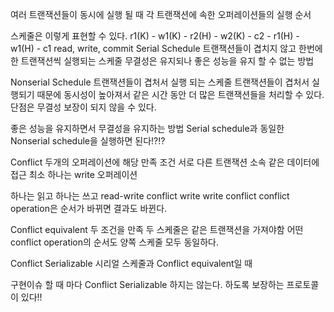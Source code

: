 여러 트랜잭션들이 동시에 실행 될 때 각 트랜잭션에 속한 오퍼레이션들의 실행 순서

스케줄은 이렇게 표현할 수 있다.
r1(K) - w1(K) - r2(H) - w2(K) - c2 - r1(H) - w1(H) - c1
read, write, commit
Serial Schedule 트랜잭션들이 겹치지 않고 한번에 한 트랜잭션씩 실행되는 스케줄
무결성은 유지되나 좋은 성능을 유지 할 수 없는 방법

Nonserial Schedule 트랜잭션들이 겹처서 실행 되는 스케줄
트랜잭션들이 겹처서 실행되기 때문에 동시성이 높아져서 같은 시간 동안 더 많은 트랜잭션들을 처리할 수 있다.
단점은 무결성 보장이 되지 않을 수 있다.

좋은 성능을 유지하면서 무결성을 유지하는 방법
Serial schedule과 동일한 Nonserial schedule을 실행하면 된다!?!?

Conflict 
두개의 오퍼레이션에 해당
만족 조건
서로 다른 트랜잭션 소속
같은 데이터에 접근
최소 하나는 write 오퍼레이션

하나는 읽고 하나는 쓰고 read-write conflict
write write conflict
conflict operation은 순서가 바뀌면 결과도 바뀐다.

Conflict equivalent
두 조건을 만족
두 스케줄은 같은 트랜잭션을 가져야함
어떤 conflict operation의 순서도 양쪽 스케줄 모두 동일하다.

Conflict Serializable
시리얼 스케줄과 Conflict equivalent일 때

구현이슈 
할 때 마다 Conflict Serializable 하지는 않는다.
하도록 보장하는 프로토콜이 있다!!
